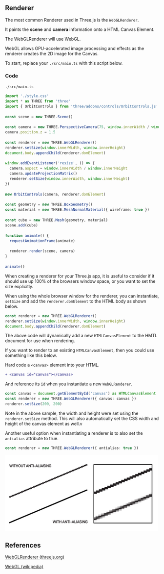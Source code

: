 ## Renderer

The most common Renderer used in Three.js is the `WebGLRenderer`.

It paints the **scene** and **camera** information onto a HTML Canvas Element.

The WebGLRenderer will use WebGL.

WebGL allows GPU-accelerated image processing and effects as the renderer creates the 2D image for the Canvas.

To start, replace your `./src/main.ts` with this script below.

### Code

`./src/main.ts`

```ts
import './style.css'
import * as THREE from 'three'
import { OrbitControls } from 'three/addons/controls/OrbitControls.js'

const scene = new THREE.Scene()

const camera = new THREE.PerspectiveCamera(75, window.innerWidth / window.innerHeight, 0.1, 1000)
camera.position.z = 1.5

const renderer = new THREE.WebGLRenderer()
renderer.setSize(window.innerWidth, window.innerHeight)
document.body.appendChild(renderer.domElement)

window.addEventListener('resize', () => {
  camera.aspect = window.innerWidth / window.innerHeight
  camera.updateProjectionMatrix()
  renderer.setSize(window.innerWidth, window.innerHeight)
})

new OrbitControls(camera, renderer.domElement)

const geometry = new THREE.BoxGeometry()
const material = new THREE.MeshNormalMaterial({ wireframe: true })

const cube = new THREE.Mesh(geometry, material)
scene.add(cube)

function animate() {
  requestAnimationFrame(animate)

  renderer.render(scene, camera)
}

animate()
```

When creating a renderer for your Three.js app, it is useful to consider if it should use up 100% of the browsers window space, or you want to set the size explicitly.

When using the whole browser window for the renderer, you can instantiate, `setSize` and add the `renderer.domElement` to the HTML body as shown below.

```ts
const renderer = new THREE.WebGLRenderer()
renderer.setSize(window.innerWidth, window.innerHeight)
document.body.appendChild(renderer.domElement)
```

The above code will dynamically add a new `HTMLCanvasElement` to the HMTL document for use when rendering.

If you want to render to an existing `HTMLCanvasElement`, then you could use something like this below.

Hard code a `<canvas>` element into your HTML.

```diff
+ <canvas id="canvas"></canvas>
```

And reference its `id` when you instantiate a new `WebGLRenderer`.

```ts
const canvas = document.getElementById('canvas') as HTMLCanvasElement
const renderer = new THREE.WebGLRenderer({ canvas: canvas })
renderer.setSize(200, 200)
```

Note in the above sample, the width and height were set using the `renderer.setSize` method. This will also automatically set the CSS width and height of the canvas element as well.v

Another useful option when instantiating a renderer is to also set the `antialias` attribute to true.

```ts
const renderer = new THREE.WebGLRenderer({ antialias: true })
```

<img src="assets/images/antialias.jpg" width="500" height="auto" alt="Antialias">

## References

<a href="https://threejs.org/docs/#api/en/renderers/WebGLRenderer" target="_blank">WebGLRenderer (threejs.org)</a>

<a href="https://en.wikipedia.org/wiki/WebGL" target="_blank">WebGL (wikipedia)</a>
